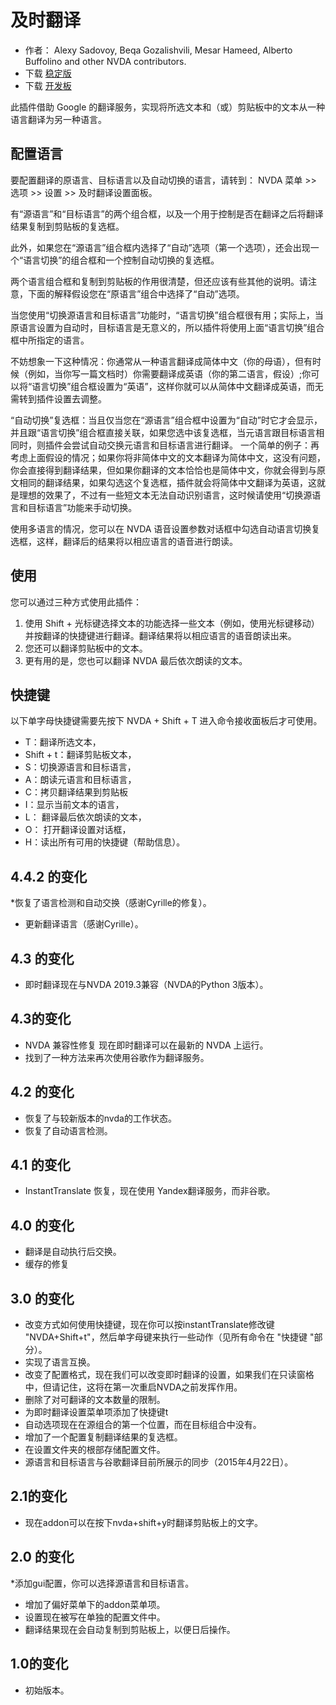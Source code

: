 # 及时翻译 #

* 作者： Alexy Sadovoy, Beqa Gozalishvili, Mesar Hameed, Alberto Buffolino and other NVDA contributors.
* 下载 [稳定版][1]
* 下载 [开发板][2]

此插件借助 Google 的翻译服务，实现将所选文本和（或）剪贴板中的文本从一种语言翻译为另一种语言。

## 配置语言 ##
要配置翻译的原语言、目标语言以及自动切换的语言，请转到： NVDA 菜单 >> 选项 >> 设置 >> 及时翻译设置面板。

有“源语言”和“目标语言”的两个组合框，以及一个用于控制是否在翻译之后将翻译结果复制到剪贴板的复选框。

此外，如果您在“源语言”组合框内选择了“自动”选项（第一个选项），还会出现一个“语言切换”的组合框和一个控制自动切换的复选框。

两个语言组合框和复制到剪贴板的作用很清楚，但还应该有些其他的说明。请注意，下面的解释假设您在“原语言”组合中选择了“自动”选项。

当您使用“切换源语言和目标语言”功能时，“语言切换”组合框很有用；实际上，当原语言设置为自动时，目标语言是无意义的，所以插件将使用上面“语言切换”组合框中所指定的语言。

不妨想象一下这种情况：你通常从一种语言翻译成简体中文（你的母语），但有时候（例如，当你写一篇文档时）你需要翻译成英语（你的第二语言，假设）;你可以将“语言切换”组合框设置为“英语”，这样你就可以从简体中文翻译成英语，而无需转到插件设置去调整。

“自动切换”复选框：当且仅当您在“源语言”组合框中设置为“自动”时它才会显示，并且跟“语言切换”组合框直接关联，如果您选中该复选框，当元语言跟目标语言相同时，则插件会尝试自动交换元语言和目标语言进行翻译。
一个简单的例子：再考虑上面假设的情况；如果你将非简体中文的文本翻译为简体中文，这没有问题，你会直接得到翻译结果，但如果你翻译的文本恰恰也是简体中文，你就会得到与原文相同的翻译结果，如果勾选这个复选框，插件就会将简体中文翻译为英语，这就是理想的效果了，不过有一些短文本无法自动识别语言，这时候请使用“切换源语言和目标语言”功能来手动切换。

使用多语言的情况，您可以在 NVDA 语音设置参数对话框中勾选自动语言切换复选框，这样，翻译后的结果将以相应语言的语音进行朗读。

## 使用 ##
您可以通过三种方式使用此插件：

1. 使用 Shift + 光标键选择文本的功能选择一些文本（例如，使用光标键移动）并按翻译的快捷键进行翻译。翻译结果将以相应语言的语音朗读出来。
2. 您还可以翻译剪贴板中的文本。
3. 更有用的是，您也可以翻译 NVDA 最后依次朗读的文本。

## 快捷键 ##
以下单字母快捷键需要先按下 NVDA + Shift + T 进入命令接收面板后才可使用。

* T：翻译所选文本，
* Shift + t：翻译剪贴板文本，
* S：切换源语言和目标语言，
* A：朗读元语言和目标语言，
* C：拷贝翻译结果到剪贴板
* I：显示当前文本的语言，
* L： 翻译最后依次朗读的文本，
* O： 打开翻译设置对话框，
* H：读出所有可用的快捷键（帮助信息）。

## 4.4.2 的变化
*恢复了语言检测和自动交换（感谢Cyrille的修复）。
* 更新翻译语言（感谢Cyrille）。

## 4.3 的变化
* 即时翻译现在与NVDA 2019.3兼容（NVDA的Python 3版本）。

## 4.3的变化
* NVDA 兼容性修复 现在即时翻译可以在最新的 NVDA 上运行。
* 找到了一种方法来再次使用谷歌作为翻译服务。

## 4.2 的变化
* 恢复了与较新版本的nvda的工作状态。
* 恢复了自动语言检测。

## 4.1 的变化
* InstantTranslate 恢复，现在使用 Yandex翻译服务，而非谷歌。

## 4.0 的变化
* 翻译是自动执行后交换。
* 缓存的修复

## 3.0 的变化
* 改变方式如何使用快捷键，现在你可以按instantTranslate修改键 "NVDA+Shift+t"，然后单字母键来执行一些动作（见所有命令在 "快捷键 "部分）。
* 实现了语言互换。
* 改变了配置格式，现在我们可以改变即时翻译的设置，如果我们在只读窗格中，但请记住，这将在第一次重启NVDA之前发挥作用。
* 删除了对可翻译的文本数量的限制。
* 为即时翻译设置菜单项添加了快捷键t
* 自动选项现在在源组合的第一个位置，而在目标组合中没有。
* 增加了一个配置复制翻译结果的复选框。
* 在设置文件夹的根部存储配置文件。
* 源语言和目标语言与谷歌翻译目前所展示的同步（2015年4月22日）。

## 2.1的变化 ##
* 现在addon可以在按下nvda+shift+y时翻译剪贴板上的文字。

## 2.0 的变化
*添加gui配置，你可以选择源语言和目标语言。
* 增加了偏好菜单下的addon菜单项。
* 设置现在被写在单独的配置文件中。
* 翻译结果现在会自动复制到剪贴板上，以便日后操作。

## 1.0的变化
* 初始版本。

[1]: http://addons.nvda-project.org/files/get.php?file=it

[2]: http://addons.nvda-project.org/files/get.php?file=it-dev
